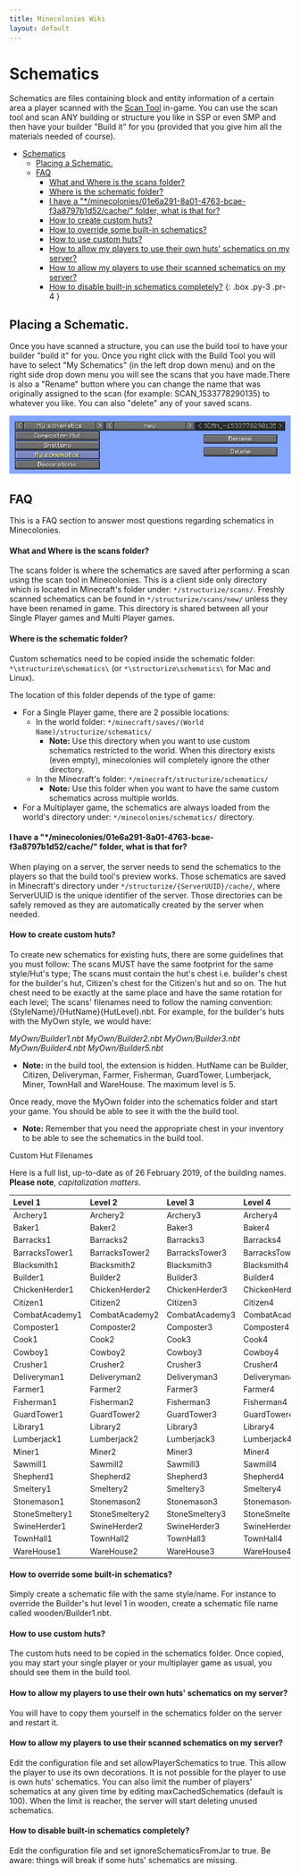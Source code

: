 ```yaml
---
title: Minecolonies Wiki
layout: default
---
```

# Schematics

Schematics are files containing block and entity information of a certain area a player scanned with the [Scan Tool](../items/scantool) in-game. You can use the scan tool and scan ANY building or structure you like in SSP or even SMP and then have your builder "Build it" for you (provided that you give him all the materials needed of course).

- [Schematics](#schematics)
  - [Placing a Schematic.](#placing-a-schematic)
  - [FAQ](#faq)
      - [What and Where is the scans folder?](#what-and-where-is-the-scans-folder)
      - [Where is the schematic folder?](#where-is-the-schematic-folder)
      - [I have a "*/minecolonies/01e6a291-8a01-4763-bcae-f3a8797b1d52/cache/" folder, what is that for?](#i-have-a-%22minecolonies01e6a291-8a01-4763-bcae-f3a8797b1d52cache%22-folder-what-is-that-for)
      - [How to create custom huts?](#how-to-create-custom-huts)
      - [How to override some built-in schematics?](#how-to-override-some-built-in-schematics)
      - [How to use custom huts?](#how-to-use-custom-huts)
      - [How to allow my players to use their own huts' schematics on my server?](#how-to-allow-my-players-to-use-their-own-huts-schematics-on-my-server)
      - [How to allow my players to use their scanned schematics on my server?](#how-to-allow-my-players-to-use-their-scanned-schematics-on-my-server)
      - [How to disable built-in schematics completely?](#how-to-disable-built-in-schematics-completely)
{: .box .py-3 .pr-4 }

## Placing a Schematic.

Once you have scanned a structure, you can use the build tool to have your builder "build it" for you. Once you right click with the Build Tool you will have to select "My Schematics" (in the left drop down menu) and on the right side drop down menu you will see the scans that you have made.There is also a "Rename" button where you can change the name that was originally assigned to the scan (for example: SCAN_1533778290135) to whatever you like. You can also "delete" any of your saved scans.

![Schematic](../../assets/images/tutorial/schematic.png)

## FAQ

This is a FAQ section to answer most questions regarding schematics in Minecolonies.

#### What and Where is the scans folder?

The scans folder is where the schematics are saved after performing a scan using the scan tool in Minecolonies. This is a client side only directory which is located in Minecraft's folder under: `*/structurize/scans/`. Freshly scanned schematics can be found in `*/structurize/scans/new/` unless they have been renamed in game. This directory is shared between all your Single Player games and Multi Player games.

#### Where is the schematic folder?

Custom schematics need to be copied inside the schematic folder: `*\structurize\schematics\` (or `*\structurize\schematics\` for Mac and Linux).

The location of this folder depends of the type of game:

- For a Single Player game, there are 2 possible locations:
  * In the world folder: `*/minecraft/saves/(World Name)/structurize/schematics/`
    + **Note:** Use this directory when you want to use custom schematics restricted to the world. When this directory exists (even empty), minecolonies will completely ignore the other directory.
  * In the Minecraft's folder: `*/minecraft/structurize/schematics/`
    + **Note:** Use this folder when you want to have the same custom schematics across multiple worlds.
- For a Multiplayer game, the schematics are always loaded from the world's directory under: `*/minecolonies/schematics/` directory.

#### I have a "*/minecolonies/01e6a291-8a01-4763-bcae-f3a8797b1d52/cache/" folder, what is that for?

When playing on a server, the server needs to send the schematics to the players so that the build tool's preview works. Those schematics are saved in Minecraft's directory under `*/structurize/{ServerUUID}/cache/`, where ServerUUID is the unique identifier of the server. Those directories can be safely removed as they are automatically created by the server when needed.

#### How to create custom huts?

To create new schematics for existing huts, there are some guidelines that you must follow: The scans MUST have the same footprint for the same style/Hut's type; The scans must contain the hut's chest i.e. builder's chest for the builder's hut, Citizen's chest for the Citizen's hut and so on. The hut chest need to be exactly at the same place and have the same rotation for each level; The scans' filenames need to follow the naming convention: {StyleName}/{HutName}{HutLevel}.nbt. For example, for the builder's huts with the MyOwn style, we would have:

*MyOwn/Builder1.nbt*
*MyOwn/Builder2.nbt*
*MyOwn/Builder3.nbt*
*MyOwn/Builder4.nbt*
*MyOwn/Builder5.nbt*

- **Note:** in the build tool, the extension is hidden. HutName can be Builder, Citizen, Deliveryman, Farmer, Fisherman, GuardTower, Lumberjack, Miner, TownHall and WareHouse. The maximum level is 5.

Once ready, move the MyOwn folder into the schematics folder and start your game. You should be able to see it with the the build tool.

- **Note:** Remember that you need the appropriate chest in your inventory to be able to see the schematics in the build tool.

Custom Hut Filenames

Here is a full list, up-to-date as of 26 February 2019, of the building names. **Please note**, *capitalization matters*.

| Level 1        | Level 2        | Level 3        | Level 4        | Level 5        |
| :------------- | :------------- | :------------- | :------------- | :------------- |
| Archery1       | Archery2       | Archery3       | Archery4       | Archery5       |
| Baker1         | Baker2         | Baker3         | Baker4         | Baker5         |
| Barracks1      | Barracks2      | Barracks3      | Barracks4      | Barracks5      |
| BarracksTower1 | BarracksTower2 | BarracksTower3 | BarracksTower4 | BarracksTower5 |
| Blacksmith1    | Blacksmith2    | Blacksmith3    | Blacksmith4    | Blacksmith5    |
| Builder1       | Builder2       | Builder3       | Builder4       | Builder5       |
| ChickenHerder1 | ChickenHerder2 | ChickenHerder3 | ChickenHerder4 | ChickenHerder5 |
| Citizen1       | Citizen2       | Citizen3       | Citizen4       | Citizen5       |
| CombatAcademy1 | CombatAcademy2 | CombatAcademy3 | CombatAcademy4 | CombatAcademy5 |
| Composter1     | Composter2     | Composter3     | Composter4     | Composter5     |
| Cook1          | Cook2          | Cook3          | Cook4          | Cook5          |
| Cowboy1        | Cowboy2        | Cowboy3        | Cowboy4        | Cowboy5        |
| Crusher1       | Crusher2       | Crusher3       | Crusher4       | Crusher5       |
| Deliveryman1   | Deliveryman2   | Deliveryman3   | Deliveryman4   | Deliveryman5   |
| Farmer1        | Farmer2        | Farmer3        | Farmer4        | Farmer5        |
| Fisherman1     | Fisherman2     | Fisherman3     | Fisherman4     | Fisherman5     |
| GuardTower1    | GuardTower2    | GuardTower3    | GuardTower4    | GuardTower5    |
| Library1       | Library2       | Library3       | Library4       | Library5       |
| Lumberjack1    | Lumberjack2    | Lumberjack3    | Lumberjack4    | Lumberjack5    |
| Miner1         | Miner2         | Miner3         | Miner4         | Miner5         |
| Sawmill1       | Sawmill2       | Sawmill3       | Sawmill4       | Sawmill5       |
| Shepherd1      | Shepherd2      | Shepherd3      | Shepherd4      | Shepherd5      |
| Smeltery1      | Smeltery2      | Smeltery3      | Smeltery4      | Smeltery5      |
| Stonemason1    | Stonemason2    | Stonemason3    | Stonemason4    | Stonemason5    |
| StoneSmeltery1 | StoneSmeltery2 | StoneSmeltery3 | StoneSmeltery4 | StoneSmeltery5 |
| SwineHerder1   | SwineHerder2   | SwineHerder3   | SwineHerder4   | SwineHerder5   |
| TownHall1      | TownHall2      | TownHall3      | TownHall4      | TownHall5      |
| WareHouse1     | WareHouse2     | WareHouse3     | WareHouse4     | WareHouse5     |


#### How to override some built-in schematics?

Simply create a schematic file with the same style/name. For instance to override the Builder's hut level 1 in wooden, create a schematic file name called wooden/Builder1.nbt.

#### How to use custom huts?

The custom huts need to be copied in the schematics folder. Once copied, you may start your single player or your multiplayer game as usual, you should see them in the build tool.

#### How to allow my players to use their own huts' schematics on my server?

You will have to copy them yourself in the schematics folder on the server and restart it.

#### How to allow my players to use their scanned schematics on my server?

Edit the configuration file and set allowPlayerSchematics to true. This allow the player to use its own decorations. It is not possible for the player to use is own huts' schematics. You can also limit the number of players' schematics at any given time by editing maxCachedSchematics (default is 100). When the limit is reacher, the server will start deleting unused schematics.

#### How to disable built-in schematics completely?

Edit the configuration file and set ignoreSchematicsFromJar to true. Be aware: things will break if some huts' schematics are missing. 
